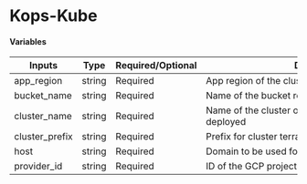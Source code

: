 # Kops-Kube

#### Variables

| Inputs           | Type   | Required/Optional | <div style="width:400px">Description</div>                                           | Default |
|------------------|--------|-------------------|----------------------------------------------------------------------------------------|---------|
| app_region       | string | Required          | App region of the cluster                                                               |         |
| bucket_name      | string | Required          | Name of the bucket remote state bucket                                                   |         |
| cluster_name     | string | Required          | Name of the cluster on which kops-kube should be deployed                              |         |
| cluster_prefix   | string | Required          | Prefix for cluster terraform state file                                                 | `""`    |
| host             | string | Required          | Domain to be used for kops-kube                                                         |         |
| provider_id      | string | Required          | ID of the GCP project                                                                    |         |
